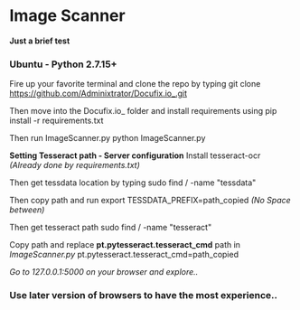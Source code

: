 # Image Scanner
**Just a brief test**

### Ubuntu - Python 2.7.15+

Fire up your favorite terminal and clone the repo by typing
   git clone https://github.com/Adminixtrator/Docufix.io_.git

Then move into the Docufix.io_ folder and install requirements using
   pip install -r requirements.txt

Then run ImageScanner.py
   python ImageScanner.py

**Setting Tesseract path - Server configuration**
Install tesseract-ocr _(Already done by requirements.txt)_

Then get tessdata location by typing
   sudo find / -name "tessdata"

Then copy path and run
   export TESSDATA_PREFIX=path_copied   _(No Space between)_

Then get tesseract path 
   sudo find / -name "tesseract"

Copy path and replace **pt.pytesseract.tesseract_cmd** path in _ImageScanner.py_ 
   pt.pytesseract.tesseract_cmd=path_copied


_Go to 127.0.0.1:5000 on your browser and explore.._

### Use later version of browsers to have the most experience..

